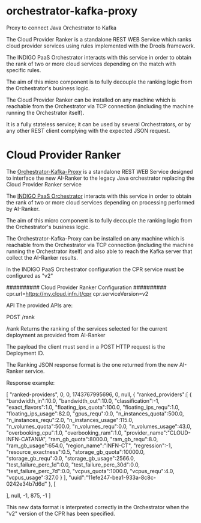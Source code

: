 # orchestrator-kafka-proxy
Proxy to connect Java Orchestrator to Kafka

The Cloud Provider Ranker is a standalone REST WEB Service which ranks cloud provider services using rules implemented with the Drools framework.

The INDIGO PaaS Orchestrator interacts with this service in order to obtain the rank of two or more cloud services depending on the match with specific rules.

The aim of this micro component is to fully decouple the ranking logic from the Orchestrator's business logic.

The Cloud Provider Ranker can be installed on any machine which is reachable from the Orchestrator via TCP connection (including the machine running the Orchestrator itself).

It is a fully stateless service; it can be used by several Orchestrators, or by any other REST client complying with the expected JSON request.

# Cloud Provider Ranker

The
[Orchestrator-Kafka-Proxy](https://github.com/infn-datacloud/orchestrator-kafka-proxy) is
a standalone REST WEB Service designed to interface the new AI-Ranker to the legacy 
Java orchestrator replacing the Cloud Provider Ranker service

The [INDIGO PaaS Orchestrator](https://github.com/infn-datacloud/orchestrator)
interacts with this service in order to obtain the rank of two or more cloud
services depending on processing performed by AI-Ranker.

The aim of this micro component is to fully decouple the ranking logic
from the Orchestrator's business logic.

The Orchestrator-Kafka-Proxy can be installed on any machine which is
reachable from the Orchestrator via TCP connection (including the
machine running the Orchestrator itself) and also able to reach the 
Kafka server that collect the AI-Ranker results. 

In the INDIGO PaaS Orchestrator configuration the CPR service must be configured as "v2"

########## Cloud Provider Ranker Configuration ##########
cpr.url=https://my.cloud.infn.it/cpr
cpr.serviceVersion=v2


API
The provided APIs are:

POST /rank

/rank
Returns the ranking of the services selected for the current deployment as provided from AI-Ranker

The payload the client must send in a POST HTTP request is the Deployment ID.

The Ranking JSON response format is the one returned from the new AI-Ranker service.

Response example:

[
   "ranked-providers",
   0,
   0,
   1743767995696,
   0,
   null,
   {
      "ranked_providers":[
         {
            "bandwidth_in":10.0,
            "bandwidth_out":10.0,
            "classification":-1,
            "exact_flavors":1.0,
            "floating_ips_quota":100.0,
            "floating_ips_requ":1.0,
            "floating_ips_usage":82.0,
            "gpus_requ":0.0,
            "n_instances_quota":500.0,
            "n_instances_requ":2.0,
            "n_instances_usage":115.0,
            "n_volumes_quota":500.0,
            "n_volumes_requ":0.0,
            "n_volumes_usage":43.0,
            "overbooking_cpu":1.0,
            "overbooking_ram":1.0,
            "provider_name":"CLOUD-INFN-CATANIA",
            "ram_gb_quota":8000.0,
            "ram_gb_requ":8.0,
            "ram_gb_usage":654.0,
            "region_name":"INFN-CT",
            "regression":-1,
            "resource_exactness":0.5,
            "storage_gb_quota":10000.0,
            "storage_gb_requ":0.0,
            "storage_gb_usage":2566.0,
            "test_failure_perc_1d":0.0,
            "test_failure_perc_30d":0.0,
            "test_failure_perc_7d":0.0,
            "vcpus_quota":1000.0,
            "vcpus_requ":4.0,
            "vcpus_usage":327.0
         }
      ],
      "uuid":"11efe247-bea1-933a-8c8c-0242e34b7d6d"
   },
   [
      
   ],
   null,
   -1,
   875,
   -1
]

This new data format is interpreted correctly in the Orchestrator when the "v2" version of the CPR has been specified.